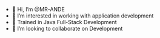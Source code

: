- 👋 Hi, I’m @MR-ANDE
- 👀 I’m interested in working with application development
- 🌱 Trained in Java Full-Stack Development
- 💞️ I’m looking to collaborate on Development

<!---
MR-ANDE/MR-ANDE is a ✨ special ✨ repository because its `README.md` (this file) appears on your GitHub profile.
You can click the Preview link to take a look at your changes.
--->
